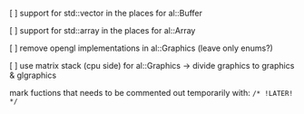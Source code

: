 [ ] support for std::vector in the places for al::Buffer

[ ] support for std::array in the places for al::Array

[ ] remove opengl implementations in al::Graphics (leave only enums?)

[ ] use matrix stack (cpu side) for al::Graphics -> divide graphics to graphics & glgraphics

mark fuctions that needs to be commented out temporarily with:
`/* !LATER! */`